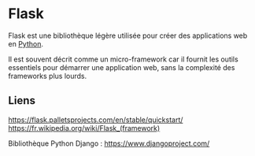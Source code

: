 # Flask 
Flask est une bibliothèque légère utilisée pour créer des applications web en [Python](Python.md). 

Il est souvent décrit comme un micro-framework car il fournit les outils essentiels pour démarrer une application web, sans la complexité des frameworks plus lourds. 

## Liens 
https://flask.palletsprojects.com/en/stable/quickstart/
https://fr.wikipedia.org/wiki/Flask_(framework)


Bibliothèque Python Django : https://www.djangoproject.com/ 


